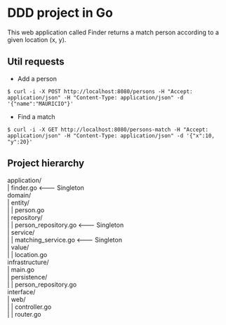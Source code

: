 # DDD project in Go

This web application called Finder returns a match person according to a given location (x, y).

## Util requests

* Add a person

```
$ curl -i -X POST http://localhost:8080/persons -H "Accept: application/json" -H "Content-Type: application/json" -d '{"name":"MAURICIO"}'

```

* Find a match

```
$ curl -i -X GET http://localhost:8080/persons-match -H "Accept: application/json" -H "Content-Type: application/json" -d '{"x":10, "y":20}'

```

## Project hierarchy

application/  
| finder.go <--- Singleton  
domain/  
| entity/  
| | person.go  
| repository/  
| | person_repository.go <--- Singleton  
| service/  
| | matching_service.go <--- Singleton  
| value/  
| | location.go  
infrastructure/  
| main.go  
| persistence/  
| | person_repository.go  
interface/  
| web/  
| | controller.go  
| | router.go  
